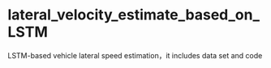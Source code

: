 # lateral_velocity_estimate_based_on_LSTM
 LSTM-based vehicle lateral speed estimation，it includes data set and code

